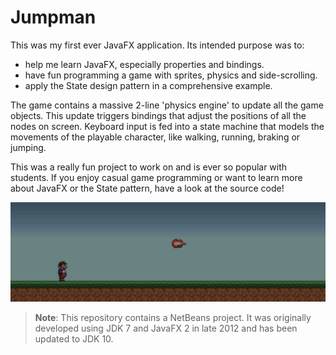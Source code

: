 # Jumpman

This was my first ever JavaFX application. Its intended purpose was to:

- help me learn JavaFX, especially properties and bindings.
- have fun programming a game with sprites, physics and side-scrolling.
- apply the State design pattern in a comprehensive example.

The game contains a massive 2-line 'physics engine' to update all the game objects. This update triggers bindings that adjust the positions of all the nodes on screen. Keyboard input is fed into a state machine that models the movements of the playable character, like walking, running, braking or jumping.

This was a really fun project to work on and is ever so popular with students. If you enjoy casual game programming or want to learn more about JavaFX or the State pattern, have a look at the source code!

![](images/jumpman-bg.jpg)

> **Note**: This repository contains a NetBeans project. It was originally developed using JDK 7 and JavaFX 2 in late 2012 and has been updated to JDK 10.
